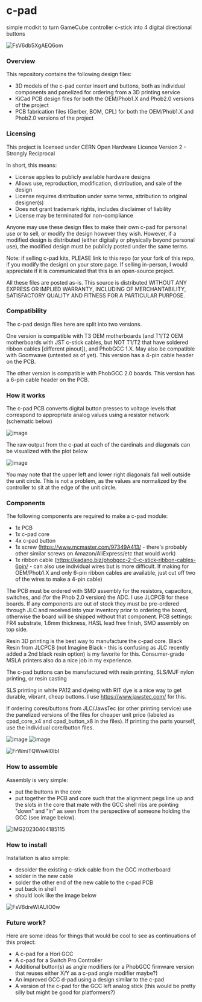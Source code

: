 # c-pad
simple modkit to turn GameCube controller c-stick into 4 digital directional buttons

![FsV6db5XgAEQ6om](https://user-images.githubusercontent.com/95242582/230263397-5fa1a9be-560e-4d4e-80cc-204167917ca0.jpg)

### Overview

This repository contains the following design files:
 - 3D models of the c-pad center insert and buttons, both as individual components and panelized for ordering from a 3D printing service
 - KiCad PCB design files for both the OEM/Phob1.X and Phob2.0 versions of the project
 - PCB fabrication files (Gerber, BOM, CPL) for both the OEM/Phob1.X and Phob2.0 versions of the project

### Licensing

This project is licensed under CERN Open Hardware Licence Version 2 - Strongly Reciprocal

In short, this means:
 - License applies to publicly available hardware designs
 - Allows use, reproduction, modification, distribution, and sale of the design
 - License requires distribution under same terms, attribution to original designer(s)
 - Does not grant trademark rights, includes disclaimer of liability
 - License may be terminated for non-compliance

Anyone may use these design files to make their own c-pad for personal use or to sell, or modify the design however they wish.
However, if a modified design is distributed (either digitally or physically beyond personal use), the modified design must be publicly posted under the same terms.

Note: if selling c-pad kits, PLEASE link to this repo (or your fork of this repo, if you modify the design) on your store page.  If selling in-person, I would appreciate if it is communicated that this is an open-source project.

All these files are posted as-is. This source is distributed WITHOUT ANY EXPRESS OR IMPLIED WARRANTY, INCLUDING OF MERCHANTABILITY, SATISFACTORY QUALITY AND FITNESS FOR A PARTICULAR PURPOSE. 

### Compatibility

The c-pad design files here are split into two versions.  

One version is compatible with T3 OEM motherboards (and T1/T2 OEM motherboards with JST c-stick cables, but NOT T1/T2 that have soldered ribbon cables [different pinout]), and PhobGCC 1.X.  May also be compatible with Goomwave (untested as of yet).  This version has a 4-pin cable header on the PCB.

The other version is compatible with PhobGCC 2.0 boards.  This version has a 6-pin cable header on the PCB.

### How it works

The c-pad PCB converts digital button presses to voltage levels that correspond to appropriate analog values using a resistor network (schematic below)

![image](https://user-images.githubusercontent.com/95242582/230264027-c07d42f8-15de-4f2c-8555-aef481b29d64.png)

The raw output from the c-pad at each of the cardinals and diagonals can be visualized with the plot below

![image](https://user-images.githubusercontent.com/95242582/230263892-518bc74b-3cef-48cc-94a1-3a5296bef9e5.png)

You may note that the upper left and lower right diagonals fall well outside the unit circle.  This is not a problem, as the values are normalized by the controller to sit at the edge of the unit circle.

### Components

The following components are required to make a c-pad module:
- 1x PCB
- 1x c-pad core
- 4x c-pad button
- 1x screw (https://www.mcmaster.com/97349A413/ - there's probably other similar screws on Amazon/AliExpress/etc that would work)
- 1x ribbon cable (https://kadano.biz/phobgcc-2-0-c-stick-ribbon-cables-6pin/ - can also use individual wires but is more difficult.  If making for OEM/Phob1.X and only 6-pin ribbon cables are available, just cut off two of the wires to make a 4-pin cable)

The PCB must be ordered with SMD assembly for the resistors, capacitors, switches, and (for the Phob 2.0 version) the ADC.  I use JLCPCB for these boards.  If any components are out of stock they must be pre-ordered through JLC and received into your inventory prior to ordering the board, otherwise the board will be shipped without that component.  PCB settings: FR4 substrate, 1.6mm thickness, HASL lead free finish, SMD assembly on top side.

Resin 3D printing is the best way to manufacture the c-pad core.  Black Resin from JLCPCB (not Imagine Black - this is confusing as JLC recently added a 2nd black resin option) is my favorite for this.  Consumer-grade MSLA printers also do a nice job in my experience.

The c-pad buttons can be manufactured with resin printing, SLS/MJF nylon printing, or resin casting

SLS printing in white PA12 and dyeing with RIT dye is a nice way to get durable, vibrant, cheap buttons.  I use https://www.jawstec.com/ for this.

If ordering cores/buttons from JLC/JawsTec (or other printing service) use the panelized versions of the files for cheaper unit price (labeled as cpad_core_x4 and cpad_button_x8 in the files).  If printing the parts yourself, use the individual core/button files.

![image](https://user-images.githubusercontent.com/95242582/230277555-58ca9cdf-15be-4db8-8585-f5c9bf59956c.png)
![image](https://user-images.githubusercontent.com/95242582/230277637-b9cb4bb7-bb42-40e7-93e3-4c4c355f6661.png)

![FrWmiTQWwAI0IbI](https://user-images.githubusercontent.com/95242582/230267061-c33eb53b-f4a8-41f7-abc7-e3f1ae287048.jpg)

### How to assemble

Assembly is very simple:
 - put the buttons in the core
 - put together the PCB and core such that the alignment pegs line up and the slots in the core that mate with the GCC shell ribs are pointing "down" and "in" as seen from the perspective of someone holding the GCC (see image below).

![IMG20230404185115](https://user-images.githubusercontent.com/95242582/230266436-d84cf887-699b-408d-a1c6-2d527fa0cb17.jpg)

### How to install

Installation is also simple:
 - desolder the existing c-stick cable from the GCC motherboard
 - solder in the new cable 
 - solder the other end of the new cable to the c-pad PCB
 - put back in shell
 - should look like the image below
 
![FsV6dreWIAUIO0w](https://user-images.githubusercontent.com/95242582/230266667-c7480798-2123-4ec5-b0c6-69174c922d44.jpg)


### Future work?

Here are some ideas for things that would be cool to see as continuations of this project:

 - A c-pad for a Hori GCC
 - A c-pad for a Switch Pro Controller
 - Additional button(s) as angle modifiers (or a PhobGCC firmware version that reuses either X/Y as a c-pad angle modifier maybe?)
 - An improved GCC d-pad using a design similar to the c-pad
 - A version of the c-pad for the GCC left analog stick (this would be pretty silly but might be good for platformers?)
